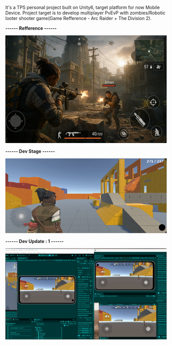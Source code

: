 It's a TPS personal project built on Unity6, target platform for now Mobile Device. Project target is to develop multiplayer PvEvP with zombies/Robotic looter shooter game(Game Refference - Arc Raider + The Division 2).

**------ Refference ------**

![Reefrence Image](image-3.png)


**------ Dev Stage ------**

![Project Prototype Stage](image-1.png)

**------ Dev Update : 1 ------**

![Animated GIF](image-4.png)

